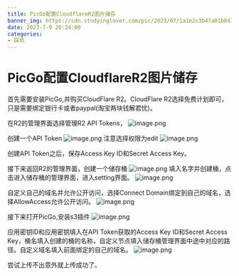 ```yaml
---
title: PicGo配置CloudflareR2图片储存
banner_img: https://cdn.studyinglover.com/pic/2023/07/1a1e2c3b47a01b847e8ac9e962764c89.png
date: 2023-7-9 20:24:00
categories:
- 踩坑
---
```

# PicGo配置CloudflareR2图片储存
首先需要安装PicGo,并购买CloudFlare R2。CloudFlare R2选择免费计划即可，只是需要绑定银行卡或者paypal(淘宝两块钱解君忧)。

在R2的管理界面选择管理R2 API Tokens，
![image.png](https://cdn.studyinglover.com/pic/2023/07/c5fa048794dc5eab45d6e83efef1df8e.png)

创建一个API Token
![image.png](https://cdn.studyinglover.com/pic/2023/07/eed2d1b23fb75a7abc5ac334688baba7.png)
注意选择权限为edit
![image.png](https://cdn.studyinglover.com/pic/2023/07/0a7ece4445c1a2f190adc2dd82351f62.png)

创建API Token之后，保存Access Key ID和Secret Access Key。

接下来返回R2的管理界面，创建一个储存桶
![image.png](https://cdn.studyinglover.com/pic/2023/07/6de3892cb5f8a0bf1c53bb83d2070ca6.png)
填入名字并创建桶，点击进入储存桶的管理界面，进入setting界面。
![image.png](https://cdn.studyinglover.com/pic/2023/07/674ad9e98a4d4c064cd135353f967fce.png)

自定义自己的域名并允许公开访问，选择Connect Domain绑定到自己的域名，选择AllowAccess允许公开访问。
![image.png](https://cdn.studyinglover.com/pic/2023/07/135bb11e6b475ed4d7acdf491003cf52.png)

接下来打开PicGo,安装s3插件
![image.png](https://cdn.studyinglover.com/pic/2023/07/bc0d82dee02bc1a2b114477b827b125c.png)

应用密钥ID和应用密钥填入在API Token获取的Access Key ID和Secret Access Key，桶名填入创建的桶的名称，自定义节点填入储存桶管理界面中途中对应的路径。自定义域名填入前面绑定的自己的域名。
![image.png](https://cdn.studyinglover.com/pic/2023/07/0c0cc997c92cd807ecb48c3b2b08e394.png)

尝试上传不出意外就上传成功了。